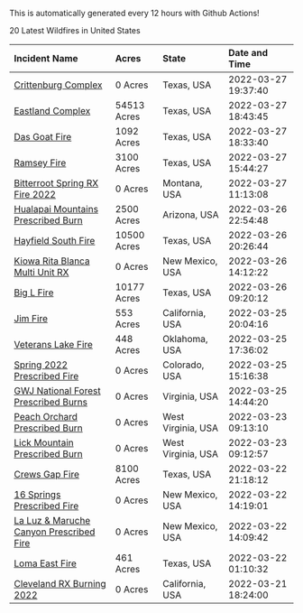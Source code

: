 This is automatically generated every 12 hours with Github Actions!

20 Latest Wildfires in United States

 | Incident Name | Acres | State | Date and Time |
|:---|:---|:---|:---|
| [Crittenburg Complex](https://inciweb.nwcg.gov/incident/8033/) | 0 Acres | Texas, USA | 2022-03-27 19:37:40 |
| [Eastland Complex](https://inciweb.nwcg.gov/incident/8010/) | 54513 Acres | Texas, USA | 2022-03-27 18:43:45 |
| [Das Goat Fire](https://inciweb.nwcg.gov/incident/8030/) | 1092 Acres | Texas, USA | 2022-03-27 18:33:40 |
| [Ramsey Fire](https://inciweb.nwcg.gov/incident/8020/) | 3100 Acres | Texas, USA | 2022-03-27 15:44:27 |
| [Bitterroot Spring RX Fire 2022](https://inciweb.nwcg.gov/incident/8024/) | 0 Acres | Montana, USA | 2022-03-27 11:13:08 |
| [Hualapai Mountains Prescribed Burn ](https://inciweb.nwcg.gov/incident/8028/) | 2500 Acres | Arizona, USA | 2022-03-26 22:54:48 |
| [Hayfield South Fire](https://inciweb.nwcg.gov/incident/8031/) | 10500 Acres | Texas, USA | 2022-03-26 20:26:44 |
| [Kiowa Rita Blanca Multi Unit RX](https://inciweb.nwcg.gov/incident/8029/) | 0 Acres | New Mexico, USA | 2022-03-26 14:12:22 |
| [Big L Fire](https://inciweb.nwcg.gov/incident/8016/) | 10177 Acres | Texas, USA | 2022-03-26 09:20:12 |
| [Jim Fire](https://inciweb.nwcg.gov/incident/7987/) | 553 Acres | California, USA | 2022-03-25 20:04:16 |
| [Veterans Lake Fire](https://inciweb.nwcg.gov/incident/8023/) | 448 Acres | Oklahoma, USA | 2022-03-25 17:36:02 |
| [Spring 2022 Prescribed Fire](https://inciweb.nwcg.gov/incident/7992/) | 0 Acres | Colorado, USA | 2022-03-25 15:16:38 |
| [GWJ National Forest Prescribed Burns](https://inciweb.nwcg.gov/incident/7945/) | 0 Acres | Virginia, USA | 2022-03-25 14:44:20 |
| [Peach Orchard Prescribed Burn](https://inciweb.nwcg.gov/incident/8021/) | 0 Acres | West Virginia, USA | 2022-03-23 09:13:10 |
| [Lick Mountain Prescribed Burn](https://inciweb.nwcg.gov/incident/8022/) | 0 Acres | West Virginia, USA | 2022-03-23 09:12:57 |
| [Crews Gap Fire](https://inciweb.nwcg.gov/incident/7997/) | 8100 Acres | Texas, USA | 2022-03-22 21:18:12 |
| [16 Springs Prescribed Fire ](https://inciweb.nwcg.gov/incident/8027/) | 0 Acres | New Mexico, USA | 2022-03-22 14:19:01 |
| [La Luz & Maruche Canyon Prescribed Fire](https://inciweb.nwcg.gov/incident/8026/) | 0 Acres | New Mexico, USA | 2022-03-22 14:09:42 |
| [Loma East Fire](https://inciweb.nwcg.gov/incident/8025/) | 461 Acres | Texas, USA | 2022-03-22 01:10:32 |
| [Cleveland RX Burning 2022](https://inciweb.nwcg.gov/incident/7317/) | 0 Acres | California, USA | 2022-03-21 18:24:00 |
